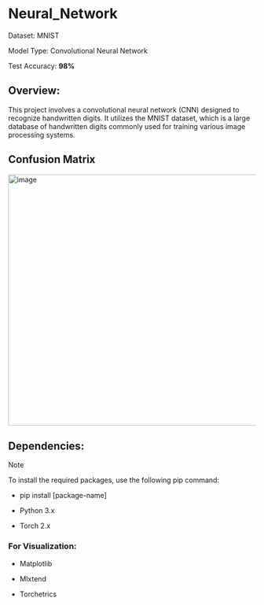 # Neural_Network

Dataset: MNIST

Model Type: Convolutional Neural Network

Test Accuracy: **98%**

## Overview:
This project involves a convolutional neural network (CNN) designed to recognize handwritten digits. It utilizes the MNIST dataset, which is a large database of handwritten digits commonly used for training various image processing systems.

## Confusion Matrix
<img width="511" alt="image" src="https://github.com/Chen6528/Neural_Network/assets/71508397/5893a4bc-8b69-4293-a221-47b3eda28b75">


## Dependencies:

>[!NOTE]
>To install the required packages, use the following pip command:
>
> - pip install [package-name]

 - Python 3.x

 - Torch 2.x


### For Visualization:

 - Matplotlib

 - Mlxtend

 - Torchetrics

